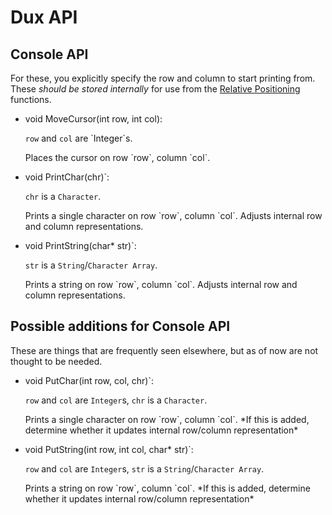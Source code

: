 # Dux API #

## Console API ##

For these, you explicitly specify the row and column to start printing from.
These *should be stored internally* for use from the [Relative Positioning](#relative_positioning) functions.

* <p><span class="type">void</span> <span class="name">MoveCursor</span>(<span class="type">int</span> <span class="arg">row</span>, <span class="ret">int</span> <span class="arg">col</span>):</p>
  <p class="types_overview"><code>row</code> and <code>col</code> are `Integer`s.</p>
  Places the cursor on row `row`, column `col`.

* <p><span class="type">void</span> <span class="name">PrintChar</span>(<span class="arg">chr</span>)`:</p>
  <p class="types_overview"><code>chr</code> is a <code>Character</code>.</p>
  Prints a single character on row `row`, column `col`.
  Adjusts internal row and column representations.

* <p><span class="type">void</span> <span class="name">PrintString</span>(<span class="type">char*</span> <span class="arg">str</span>)`:</p>
  <p class="types_overview"><code>str</code> is a <code>String</code>/<code>Character Array</code>.</p>
  Prints a string on row `row`, column `col`.
  Adjusts internal row and column representations.

## Possible additions for Console API ##

These are things that are frequently seen elsewhere, but as of now are not thought to be needed.

* <p><span class="type">void</span> <span class="name">PutChar</span>(<span class="type">int</span> <span class="arg">row</span>, <span class="arg">col</span>, <span class="arg">chr</span>)`:</p>
  <p class="types_overview"><code>row</code> and <code>col</code> are <code>Integer</code>s, <code>chr</code> is a <code>Character</code>.</p>
  Prints a single character on row `row`, column `col`.
  *If this is added, determine whether it updates internal row/column representation*

* <p><span class="type">void</span> <span class="name">PutString</span>(<span class="type">int</span> <span class="arg">row</span>, <span class="type">int</span> <span class="arg">col</span>, <span class="type">char*</span> <span class="arg">str</span>)`:</p>
  <p class="types_overview"><code>row</code> and <code>col</code> are <code>Integer</code>s, <code>str</code> is a <code>String</code>/<code>Character Array</code>.</p>
  Prints a string on row `row`, column `col`.
  *If this is added, determine whether it updates internal row/column representation*

